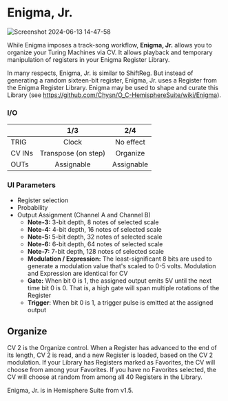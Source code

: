 # Enigma, Jr.

![Screenshot 2024-06-13 14-47-58](https://github.com/djphazer/O_C-Phazerville/assets/109086194/3a64ad53-73ff-4fc0-9d10-4e4f345ffaa3)

While Enigma imposes a track-song workflow, **Enigma, Jr.** allows you to organize your Turing Machines via CV. It allows playback and temporary manipulation of registers in your Enigma Register Library.

In many respects, Enigma, Jr. is similar to ShiftReg. But instead of generating a random sixteen-bit register, Enigma, Jr. uses a Register from the Enigma Register Library. Enigma may be used to shape and curate this Library (see https://github.com/Chysn/O_C-HemisphereSuite/wiki/Enigma).

### I/O

|        |         1/3         |    2/4     |
| ------ | :-----------------: | :--------: |
| TRIG   |        Clock        | No effect  |
| CV INs | Transpose (on step) |  Organize  |
| OUTs   |     Assignable      | Assignable |

### UI Parameters
* Register selection
* Probability
* Output Assignment (Channel A and Channel B)
	* **Note-3:** 3-bit depth, 8 notes of selected scale
	* **Note-4:** 4-bit depth, 16 notes of selected scale
	* **Note-5:** 5-bit depth, 32 notes of selected scale
	* **Note-6:** 6-bit depth, 64 notes of selected scale
	* **Note-7:** 7-bit depth, 128 notes of selected scale
	* **Modulation / Expression:** The least-significant 8 bits are used to generate a modulation value that's scaled to 0-5 volts. Modulation and Expression are identical for CV
	* **Gate:** When bit 0 is 1, the assigned output emits 5V until the next time bit 0 is 0. That is, a high gate will span multiple rotations of the Register
	* **Trigger**: When bit 0 is 1, a trigger pulse is emitted at the assigned output


## Organize

CV 2 is the Organize control. When a Register has advanced to the end of its length, CV 2 is read, and a new Register is loaded, based on the CV 2 modulation. If your Library has Registers marked as Favorites, the CV will choose from among your Favorites. If you have no Favorites selected, the CV will choose at random from among all 40 Registers in the Library.

Enigma, Jr. is in Hemisphere Suite from v1.5.
